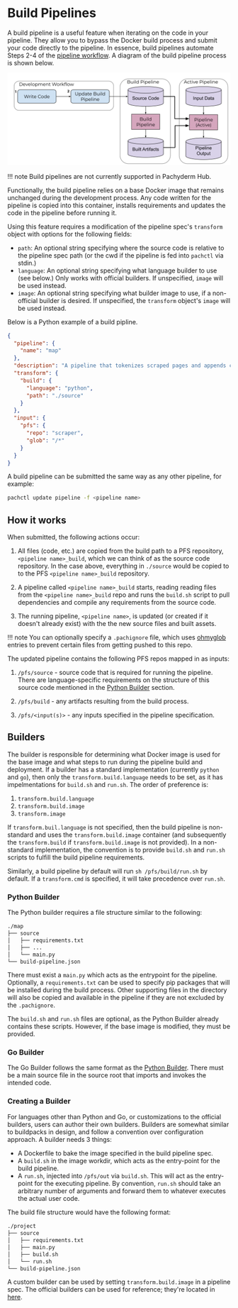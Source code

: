 # Build Pipelines

A build pipeline is a useful feature when iterating on the code in your pipeline. They allow you to bypass the Docker build process and submit your code directly to the pipeline. In essence, build pipelines automate Steps 2-4 of the [pipeline workflow](working-with-pipelines.md). A diagram of the build pipeline process is shown below.

![Developer workflow](../../assets/images/d_steps_build_pipeline.svg)

!!! note
      Build pipelines are not currently supported in Pachyderm Hub.

Functionally, the build pipeline relies on a base Docker image that remains unchanged during the development process. Any code written for the pipeline is copied into this container, installs requirements and updates the code in the pipeline before running it.

Using this feature requires a modification of the pipeline spec's `transform` object with options for the following fields:

- `path`: An optional string specifying where the source code is relative to the pipeline spec path (or the cwd if the pipeline is fed into `pachctl` via stdin.)
- `language`: An optional string specifying what language builder to use (see below.) Only works with official builders. If unspecified, `image` will be used instead.
- `image`: An optional string specifying what builder image to use, if a non-official builder is desired. If unspecified, the `transform` object's `image` will be used instead.

Below is a Python example of a build pipline.

```json
{
  "pipeline": {
    "name": "map"
  },
  "description": "A pipeline that tokenizes scraped pages and appends counts of words to corresponding files.",
  "transform": {
    "build": {
      "language": "python",
      "path": "./source"
    }
  },
  "input": {
    "pfs": {
      "repo": "scraper",
      "glob": "/*"
    }
  }
}
```

A build pipeline can be submitted the same way as any other pipeline, for example:

```bash
pachctl update pipeline -f <pipeline name>
```

## How it works

When submitted, the following actions occur:

1. All files (code, etc.) are copied from the build path to a PFS repository, `<pipeline name>_build`, which we can think of as the source code repository. In the case above, everything in `./source` would be copied to to the PFS `<pipeline name>_build` repository.

1. A pipeline called `<pipeline name>_build` starts, reading reading files from the `<pipeline name>_build` repo and runs the `build.sh` script to pull dependencies and compile any requirements from the source code.

1. The running pipeline, `<pipeline name>`, is updated (or created if it doesn't already exist) with the the new source files and built assets.

!!! note
      You can optionally specify a `.pachignore` file, which uses [ohmyglob](https://github.com/pachyderm/ohmyglob) entries to prevent certain files from getting pushed to this repo.

The updated pipeline contains the following PFS repos mapped in as inputs:

1. `/pfs/source` - source code that is required for running the pipeline. There are language-specific requirements on the structure of this source code mentioned in the [Python Builder](#python-builder) section.

1. `/pfs/build` - any artifacts resulting from the build process.

1. `/pfs/<input(s)>` - any inputs specified in the pipeline specification.

## Builders
The builder is responsible for determining what Docker image is used for the base image and what steps to run during the pipeline build and deployment. If a builder has a standard implementation (currently `python` and `go`), then only the `transform.build.language` needs to be set, as it has impelmentations for `build.sh` and `run.sh`. The order of preference is:

1. `transform.build.language`
1. `transform.build.image`
1. `transform.image`

If `transform.buil.language` is not specified, then the build pipeline is non-standard and uses the `transform.build.image` container (and subsequently the `transform.build` if `transform.build.image` is not provided). In a non-standard implementation, the convention is to provide `build.sh` and `run.sh` scripts to fulfill the build pipeline requirements. 

Similarly, a build pipeline by default will run `sh /pfs/build/run.sh` by default. If a `transform.cmd` is specified, it will take precedence over `run.sh`.

### Python Builder

The Python builder requires a file structure similar to the following:

```tree
./map
├── source
│   ├── requirements.txt
│   ├── ...
│   └── main.py
└── build-pipeline.json
```
There must exist a `main.py` which acts as the entrypoint for the pipeline. Optionally, a `requirements.txt` can be used to specify pip packages that will be installed during the build process. Other supporting files in the directory will also be copied and available in the pipeline if they are not excluded by the `.pachignore`.

The `build.sh` and `run.sh` files are optional, as the Python Builder already contains these scripts. However, if the base image is modified, they must be provided.

### Go Builder

The Go Builder follows the same format as the [Python Builder](#python-builder). There must be a main source file in the source root that imports and invokes the intended code.

### Creating a Builder

For languages other than Python and Go, or customizations to the official builders, users can author their own builders. Builders are somewhat similar to buildpacks in design, and follow a convention over configuration approach. A builder needs 3 things:

- A Dockerfile to bake the image specified in the build pipeline spec.
- A `build.sh` in the image workdir, which acts as the entry-point for the build pipeline.
- A `run.sh`, injected into `/pfs/out` via `build.sh`. This will act as the entry-point for the executing pipeline. By convention, `run.sh` should take an arbitrary number of arguments and forward them to whatever executes the actual user code.

The build file structure would have the following format: 
```tree
./project
├── source
│   ├── requirements.txt
│   ├── main.py
│   ├── build.sh
│   └── run.sh
└── build-pipeline.json
```

A custom builder can be used by setting `transform.build.image` in a pipeline spec. The official builders can be used for reference; they're located in [here](https://github.com/pachyderm/pachyderm/tree/master/etc/pipeline-build).
